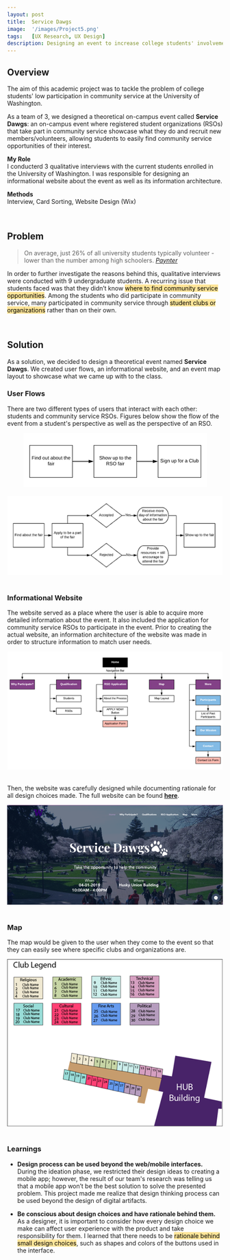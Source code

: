 ```yaml
---
layout: post
title:  Service Dawgs
image:  '/images/Project5.png'
tags:   [UX Research, UX Design]
description: Designing an event to increase college students' involvement in community service
---
```

## Overview
The aim of this academic project was to tackle the problem of college students' low participation in community service at the University of Washington.

As a team of 3, we designed a theoretical on-campus event called **Service Dawgs**: an on-campus event where registered student organizations (RSOs) that take part in community service showcase what they do and recruit new members/volunteers, allowing students to easily find community service opportunities of their interest.

**My Role** <br>
I conducterd 3 qualitative interviews with the current students enrolled in the University of Washington. I was responsible for designing an informational website about the event as well as its information architecture.

**Methods** <br>
Interview, Card Sorting, Website Design (Wix)

<br>

## Problem
> On average, just 26% of all university students typically volunteer - lower than the number among high schoolers.
> <cite>[Paynter](https://www.fastcompany.com/40575356/college-kids-want-to-save-the-world-just-dont-ask-them-to-volunteer)</cite>

In order to further investigate the reasons behind this, qualitative interviews were conducted with 9 undergraduate students. A recurring issue that students faced was that they didn’t know <mark style="background-color: #FFE599">where to find community service opportunities</mark>. Among the students who did participate in community service, many participated in community service through <mark style="background-color: #FFE599">student clubs or organizations</mark> rather than on their own.

<br>

## Solution
As a solution, we decided to design a theoretical event named **Service Dawgs**. We created user flows, an informational website, and an event map layout to showcase what we came up with to the class.

### User Flows
There are two different types of users that interact with each other: students and community service RSOs. Figures below show the flow of the event from a student's perspective as well as the perspective of an RSO.

<center><img src="/images/user-flow-1.png" alt="Student user flow"></center> <br>

<center><img src="/images/user-flow-2.png" alt="RSO user flow"></center> <br>

### Informational Website
The website served as a place where the user is able to acquire more detailed information about the event. It also included the application for community service RSOs to participate in the event. Prior to creating the actual website, an information architecture of the website was made in order to structure information to match user needs.

<center><img src="/images/web-info-arch.png" alt="Information architecture of the website"></center> <br>

Then, the website was carefully designed while documenting rationale for all design choices made. The full website can be found [**here**](https://heejiyun.wixsite.com/uwservicedawgs).

<center><img src="/images/web-home.png" alt="Home page of the website"></center> <br>

### Map
The map would be given to the user when they come to the event so that they can easily see where specific clubs and organizations are.

<center><img src="/images/map.png" alt="Event"></center> <br>

### Learnings
* **Design process can be used beyond the web/mobile interfaces.**<br>
During the ideation phase, we restricted their design ideas to creating a mobile app; however, the result of our team's research was telling us that a mobile app won’t be the best solution to solve the presented problem. This project made me realize that design thinking process can be used beyond the design of digital artifacts.

* **Be conscious about design choices and have rationale behind them.**<br>
As a designer, it is important to consider how every design choice we make can affect user experience with the product and take responsibility for them. I learned that there needs to be <mark style="background-color: #FFE599">rationale behind small design choices</mark>, such as shapes and colors of the buttons used in the interface.
